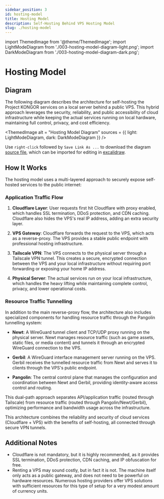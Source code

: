 ```yaml
---
sidebar_position: 3
id: hosting-model
title: Hosting Model
description: Self-Hosting Behind VPS Hosting Model
slug: ./hosting-model
---
```


import ThemedImage from '@theme/ThemedImage';
import LightModeDiagram from './003-hosting-model-diagram-light.png';
import DarkModeDiagram from './003-hosting-model-diagram-dark.png';

# Hosting Model

## Diagram

The following diagram describes the architecture for self-hosting the Project KONGOR services on a local server behind a public VPS. This hybrid approach leverages the security, reliability, and public accessibility of cloud infrastructure while keeping the actual services running on local hardware, maintaining full control, privacy, and cost efficiency.

<ThemedImage
  alt = "Hosting Model Diagram"
  sources = {{ light: LightModeDiagram, dark: DarkModeDiagram }}
/>

Use `right-click` followed by `Save Link As ...` to download the diagram [source file](./003-hosting-model-diagram.excalidraw), which can be imported for editing in [excalidraw](https://excalidraw.com/).

## How It Works

The hosting model uses a multi-layered approach to securely expose self-hosted services to the public internet:

### Application Traffic Flow

1. **Cloudflare Layer**: User requests first hit Cloudflare with proxy enabled, which handles SSL termination, DDoS protection, and CDN caching. Cloudflare also hides the VPS's real IP address, adding an extra security layer.

2. **VPS Gateway**: Cloudflare forwards the request to the VPS, which acts as a reverse-proxy. The VPS provides a stable public endpoint with professional hosting infrastructure.

3. **Tailscale VPN**: The VPS connects to the physical server through a Tailscale VPN tunnel. This creates a secure, encrypted connection between the VPS and your local infrastructure without requiring port forwarding or exposing your home IP address.

4. **Physical Server**: The actual services run on your local infrastructure, which handles the heavy lifting while maintaining complete control, privacy, and lower operational costs.

### Resource Traffic Tunnelling

In addition to the main reverse-proxy flow, the architecture also includes specialized components for handling resource traffic through the Pangolin tunnelling system:

- **Newt**: A WireGuard tunnel client and TCP/UDP proxy running on the physical server. Newt manages resource traffic (such as game assets, static files, or media content) and tunnels it through an encrypted WireGuard connection to the VPS.

- **Gerbil**: A WireGuard interface management server running on the VPS. Gerbil receives the tunnelled resource traffic from Newt and serves it to clients through the VPS's public endpoint.

- **Pangolin**: The central control plane that manages the configuration and coordination between Newt and Gerbil, providing identity-aware access control and routing.

This dual-path approach separates API/application traffic (routed through Tailscale) from resource traffic (routed through Pangolin/Newt/Gerbil), optimizing performance and bandwidth usage across the infrastructure.

This architecture combines the reliability and security of cloud services (Cloudflare + VPS) with the benefits of self-hosting, all connected through secure VPN tunnels.

## Additional Notes

- Cloudflare is not mandatory, but it is highly recommended, as it provides SSL termination, DDoS protection, CDN caching, and IP obfuscation for free.
- Renting a VPS may sound costly, but in fact it is not. The machine itself only acts as a public gateway, and does not need to be powerful on hardware resources. Numerous hosting providers offer VPS solutions with sufficient resources for this type of setup for a very modest amount of currency units.
